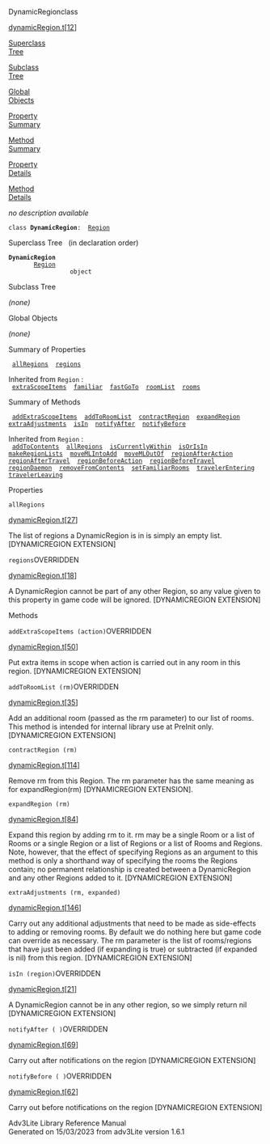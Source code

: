 ---
---
<span class="title">DynamicRegion</span><span class="type">class</span>

[dynamicRegion.t](../file/dynamicRegion.t.html)\[[12](../source/dynamicRegion.t.html#12)\]

[Superclass  
Tree](#_SuperClassTree_)

[Subclass  
Tree](#_SubClassTree_)

[Global  
Objects](#_ObjectSummary_)

[Property  
Summary](#_PropSummary_)

[Method  
Summary](#_MethodSummary_)

[Property  
Details](#_Properties_)

[Method  
Details](#_Methods_)

<div class="fdesc">

*no description available*

`class `**`DynamicRegion`**` :   `[`Region`](../object/Region.html)

</div>

<span id="_SuperClassTree_"></span>

<div class="mjhd">

<span class="hdln">Superclass Tree</span>   (in declaration order)

</div>

**`DynamicRegion`**  
`         `[`Region`](../object/Region.html)  
`                 object`  
<span id="_SubClassTree_"></span>

<div class="mjhd">

<span class="hdln">Subclass Tree</span>  

</div>

*(none)* <span id="_ObjectSummary_"></span>

<div class="mjhd">

<span class="hdln">Global Objects</span>  

</div>

*(none)* <span id="_PropSummary_"></span>

<div class="mjhd">

<span class="hdln">Summary of Properties</span>  

</div>

` `[`allRegions`](#allRegions)`  `[`regions`](#regions)`  `

Inherited from `Region` :  
` `[`extraScopeItems`](../object/Region.html#extraScopeItems)`  `[`familiar`](../object/Region.html#familiar)`  `[`fastGoTo`](../object/Region.html#fastGoTo)`  `[`roomList`](../object/Region.html#roomList)`  `[`rooms`](../object/Region.html#rooms)`  `

<span id="_MethodSummary_"></span>

<div class="mjhd">

<span class="hdln">Summary of Methods</span>  

</div>

` `[`addExtraScopeItems`](#addExtraScopeItems)`  `[`addToRoomList`](#addToRoomList)`  `[`contractRegion`](#contractRegion)`  `[`expandRegion`](#expandRegion)`  `[`extraAdjustments`](#extraAdjustments)`  `[`isIn`](#isIn)`  `[`notifyAfter`](#notifyAfter)`  `[`notifyBefore`](#notifyBefore)`  `

Inherited from `Region` :  
` `[`addToContents`](../object/Region.html#addToContents)`  `[`allRegions`](../object/Region.html#allRegions)`  `[`isCurrentlyWithin`](../object/Region.html#isCurrentlyWithin)`  `[`isOrIsIn`](../object/Region.html#isOrIsIn)`  `[`makeRegionLists`](../object/Region.html#makeRegionLists)`  `[`moveMLIntoAdd`](../object/Region.html#moveMLIntoAdd)`  `[`moveMLOutOf`](../object/Region.html#moveMLOutOf)`  `[`regionAfterAction`](../object/Region.html#regionAfterAction)`  `[`regionAfterTravel`](../object/Region.html#regionAfterTravel)`  `[`regionBeforeAction`](../object/Region.html#regionBeforeAction)`  `[`regionBeforeTravel`](../object/Region.html#regionBeforeTravel)`  `[`regionDaemon`](../object/Region.html#regionDaemon)`  `[`removeFromContents`](../object/Region.html#removeFromContents)`  `[`setFamiliarRooms`](../object/Region.html#setFamiliarRooms)`  `[`travelerEntering`](../object/Region.html#travelerEntering)`  `[`travelerLeaving`](../object/Region.html#travelerLeaving)`  `

<span id="_Properties_"></span>

<div class="mjhd">

<span class="hdln">Properties</span>  

</div>

<span id="allRegions"></span>

`allRegions`

[dynamicRegion.t](../file/dynamicRegion.t.html)\[[27](../source/dynamicRegion.t.html#27)\]

<div class="desc">

The list of regions a DynamicRegion is in is simply an empty list.
\[DYNAMICREGION EXTENSION\]

</div>

<span id="regions"></span>

`regions`<span class="rem">OVERRIDDEN</span>

[dynamicRegion.t](../file/dynamicRegion.t.html)\[[18](../source/dynamicRegion.t.html#18)\]

<div class="desc">

A DynamicRegion cannot be part of any other Region, so any value given
to this property in game code will be ignored. \[DYNAMICREGION
EXTENSION\]

</div>

<span id="_Methods_"></span>

<div class="mjhd">

<span class="hdln">Methods</span>  

</div>

<span id="addExtraScopeItems"></span>

`addExtraScopeItems (action)`<span class="rem">OVERRIDDEN</span>

[dynamicRegion.t](../file/dynamicRegion.t.html)\[[50](../source/dynamicRegion.t.html#50)\]

<div class="desc">

Put extra items in scope when action is carried out in any room in this
region. \[DYNAMICREGION EXTENSION\]

</div>

<span id="addToRoomList"></span>

`addToRoomList (rm)`<span class="rem">OVERRIDDEN</span>

[dynamicRegion.t](../file/dynamicRegion.t.html)\[[35](../source/dynamicRegion.t.html#35)\]

<div class="desc">

Add an additional room (passed as the rm parameter) to our list of
rooms. This method is intended for internal library use at PreInit only.
\[DYNAMICREGION EXTENSION\]

</div>

<span id="contractRegion"></span>

`contractRegion (rm)`

[dynamicRegion.t](../file/dynamicRegion.t.html)\[[114](../source/dynamicRegion.t.html#114)\]

<div class="desc">

Remove rm from this Region. The rm parameter has the same meaning as for
expandRegion(rm) \[DYNAMICREGION EXTENSION\].

</div>

<span id="expandRegion"></span>

`expandRegion (rm)`

[dynamicRegion.t](../file/dynamicRegion.t.html)\[[84](../source/dynamicRegion.t.html#84)\]

<div class="desc">

Expand this region by adding rm to it. rm may be a single Room or a list
of Rooms or a single Region or a list of Regions or a list of Rooms and
Regions. Note, however, that the effect of specifying Regions as an
argument to this method is only a shorthand way of specifying the rooms
the Regions contain; no permanent relationship is created between a
DynamicRegion and any other Regions added to it. \[DYNAMICREGION
EXTENSION\]

</div>

<span id="extraAdjustments"></span>

`extraAdjustments (rm, expanded)`

[dynamicRegion.t](../file/dynamicRegion.t.html)\[[146](../source/dynamicRegion.t.html#146)\]

<div class="desc">

Carry out any additional adjustments that need to be made as
side-effects to adding or removing rooms. By default we do nothing here
but game code can override as necessary. The rm parameter is the list of
rooms/regions that have just been added (if expanding is true) or
subtracted (if expanded is nil) from this region. \[DYNAMICREGION
EXTENSION\]

</div>

<span id="isIn"></span>

`isIn (region)`<span class="rem">OVERRIDDEN</span>

[dynamicRegion.t](../file/dynamicRegion.t.html)\[[21](../source/dynamicRegion.t.html#21)\]

<div class="desc">

A DynamicRegion cannot be in any other region, so we simply return nil
\[DYNAMICREGION EXTENSION\]

</div>

<span id="notifyAfter"></span>

`notifyAfter ( )`<span class="rem">OVERRIDDEN</span>

[dynamicRegion.t](../file/dynamicRegion.t.html)\[[69](../source/dynamicRegion.t.html#69)\]

<div class="desc">

Carry out after notifications on the region \[DYNAMICREGION EXTENSION\]

</div>

<span id="notifyBefore"></span>

`notifyBefore ( )`<span class="rem">OVERRIDDEN</span>

[dynamicRegion.t](../file/dynamicRegion.t.html)\[[62](../source/dynamicRegion.t.html#62)\]

<div class="desc">

Carry out before notifications on the region \[DYNAMICREGION EXTENSION\]

</div>

<div class="ftr">

Adv3Lite Library Reference Manual  
Generated on 15/03/2023 from adv3Lite version 1.6.1

</div>
